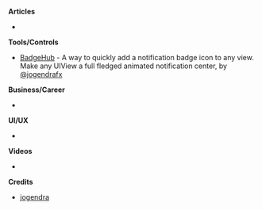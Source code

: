 
**Articles**

* 

**Tools/Controls**

* [BadgeHub](https://github.com/jogendra/BadgeHub) - A way to quickly add a notification badge icon to any view. Make any UIView a full fledged animated notification center, by [@jogendrafx](https://twitter.com/jogendrafx)

**Business/Career**

* 


**UI/UX**

* 

**Videos**

* 

**Credits**

* [jogendra](https://github.com/jogendra)
